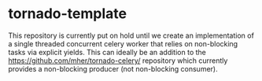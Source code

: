tornado-template
================

This repository is currently put on hold until we create an implementation of a single threaded concurrent celery worker that relies on non-blocking tasks via explicit yields. This can ideally be an addition to the https://github.com/mher/tornado-celery/ repository which currently provides a non-blocking producer (not non-blocking consumer).
